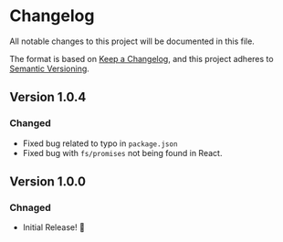 # Changelog

All notable changes to this project will be documented in this file.

The format is based on [Keep a Changelog](https://keepachangelog.com/en/1.0.0/),
and this project adheres to [Semantic Versioning](https://semver.org/spec/v2.0.0.html).

## Version 1.0.4

### Changed

- Fixed bug related to typo in `package.json`
- Fixed bug with `fs/promises` not being found in React.

## Version 1.0.0

### Chnaged

- Initial Release! 🎉
